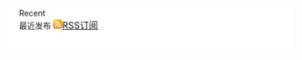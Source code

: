 <css class="css_home_index" title="home/index.css"></css>
<div align="center">
	<div style="width:100%;height:auto">
		<div id="blog" align="left" style="background-color:white;padding:0px 20px 20px;position:relative">
			<div class="watermarkTopRight" onselectstart="return false">Recent</div>
			<div class="h1">
				<div style="display:inline">最近发布</div>
				<a href="/api/rss.xml" style="font-size:medium"><img src="img/rss_24.gif" width="16" height="16" />RSS订阅</a>
			</div><br/><loader></loader>
			<!--div style="display:flex; flex-wrap:wrap">
				<div class="sizer"></div>
				<div class="gap"></div>
				<div class="sizer2"></div>
				<div class="gap"></div>
				<div class="sizer2"></div>
			</div-->
		</div>
	</div>
</div>
<script src="js/xml.js"></script>
<script src="home/index.js"></script>
